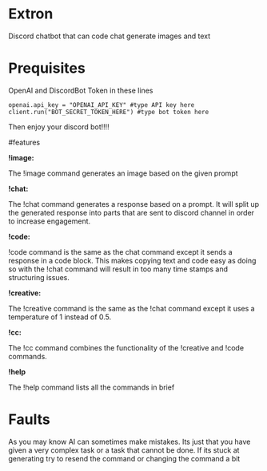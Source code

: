 # Extron
Discord chatbot that can code chat generate images and text

# Prequisites
OpenAI and DiscordBot Token in these lines 
```
openai.api_key = "OPENAI_API_KEY" #type API key here
client.run("BOT_SECRET_TOKEN_HERE") #type bot token here
```

Then enjoy your discord bot!!!!

#features

 **!image:**

The !image command generates an image based on the given prompt

 **!chat:**

The !chat command generates a response based on a prompt. It will split up the generated response into parts that are sent to discord channel in order to increase engagement.

 **!code:**

!code command is the same as the chat command except it sends a response in a code block. This makes copying text and code easy as doing so with the !chat command will result in too many time stamps and structuring issues.

 **!creative:**

The !creative command is the same as the !chat command except it uses a temperature of 1 instead of 0.5.

 **!cc:**

The !cc command combines the functionality of the !creative and !code commands.

**!help**

The !help command lists all the commands in brief


# Faults

As you may know AI can sometimes make mistakes. Its just that you have given a very complex task or a task that cannot be done.
If its stuck at generating try to resend the command or changing the command a bit
